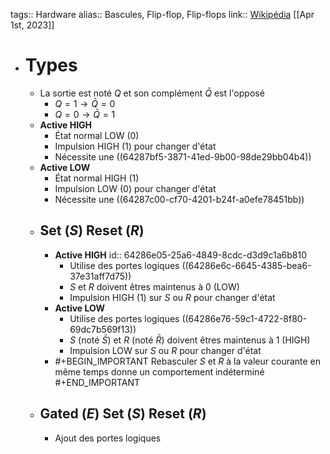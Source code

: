 tags:: Hardware
alias:: Bascules, Flip-flop, Flip-flops
link:: [Wikipédia](https://en.wikipedia.org/wiki/Flip-flop_(electronics)) 
[[Apr 1st, 2023]]

- # Types
	- La sortie est noté $Q$ et son complément $\bar{Q}$ est l'opposé
		- $Q = 1 \rightarrow \bar{Q} = 0$
		- $Q = 0 \rightarrow \bar{Q} = 1$
	- **Active HIGH**
		- État normal LOW (0)
		- Impulsion HIGH (1) pour changer d'état
		- Nécessite une ((64287bf5-3871-41ed-9b00-98de29bb04b4))
	- **Active LOW**
		- État normal HIGH (1)
		- Impulsion LOW (0) pour changer d'état
		- Nécessite une ((64287c00-cf70-4201-b24f-a0efe78451bb))
	- ## Set ($S$) Reset ($R$)
		- **Active HIGH**
		  id:: 64286e05-25a6-4849-8cdc-d3d9c1a6b810
			- Utilise des portes logiques ((64286e6c-6645-4385-bea6-37e31aff7d75))
			- $S$ et $R$ doivent êtres maintenus à 0 (LOW)
			- Impulsion HIGH (1) sur $S$ ou $R$ pour changer d'état
		- **Active LOW**
			- Utilise des portes logiques ((64286e76-59c1-4722-8f80-69dc7b569f13))
			- $S$ (noté $\bar{S}$) et $R$ (noté $\bar{R}$) doivent êtres maintenus à 1 (HIGH)
			- Impulsion LOW sur $S$ ou $R$ pour changer d'état
		- #+BEGIN_IMPORTANT
		  Rebasculer $S$ et $R$ à la valeur courante en même temps donne un comportement indéterminé
		  #+END_IMPORTANT
	- ## Gated ($E$) Set ($S$) Reset ($R$)
		- Ajout des portes logiques